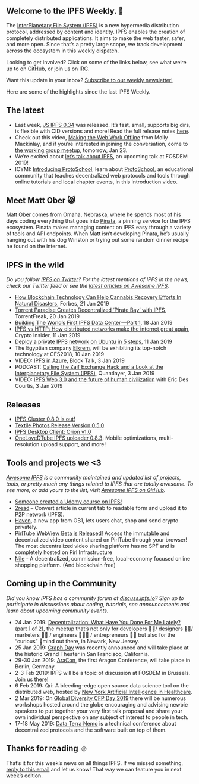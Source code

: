 ## Welcome to the IPFS Weekly. 👋

The [InterPlanetary File System (IPFS)](https://ipfs.io/) is a new hypermedia distribution protocol, addressed by content and identity. IPFS enables the creation of completely distributed applications. It aims to make the web faster, safer, and more open. Since that’s a pretty large scope, we track development across the ecosystem in this weekly dispatch.

Looking to get involved? Click on some of the links below, see what we’re up to on [GitHub](https://github.com/ipfs), or join us on [IRC](https://riot.im/app/#/room/#ipfs:matrix.org).

Want this update in your inbox? [Subscribe to our weekly newsletter!](https://tinyletter.com/ipfsnewsletter)

Here are some of the highlights since the last IPFS Weekly.

## The latest

+ Last week, [JS IPFS 0.34](https://blog.ipfs.io/64-js-ipfs-0-34/) was released. It’s fast, small, supports big dirs, is flexible with CID versions and more! Read the full release notes [here](https://github.com/ipfs/js-ipfs/issues/1721). 
+ Check out this video, [Making the Web Work Offline](https://www.youtube.com/watch?list=PLuhRWgmPaHtRdiy0HKNy4UZ4dKVUVL_KG&time_continue=7&v=VllPpxVNH5k) from Molly Mackinlay, and if you’re interested in joining the conversation, come to [the working group meetup](https://github.com/ipfs/local-offline-collab/issues/7), tomorrow, Jan 23. 
+ We’re excited about [let’s talk about IPFS](https://fosdem.org/2019/schedule/event/the_new_internet/), an upcoming talk at FOSDEM 2019!
+ ICYMI: [Introducing ProtoSchool](https://www.youtube.com/watch?v=G5aiLkHZ7CM), learn about [ProtoSchool](https://proto.school/#/), an educational community that teaches decentralized web protocols and tools through online tutorials and local chapter events, in this introduction video.


## Meet Matt Ober 😸

[Matt Ober](https://twitter.com/MattOber1) comes from Omaha, Nebraska, where he spends most of his days coding everything that goes into [Pinata](https://pinata.cloud/), a pinning service for the IPFS ecosystem. Pinata makes managing content on IPFS easy through a variety of tools and API endpoints. When Matt isn’t developing Pinata, he’s usually hanging out with his dog Winston or trying out some random dinner recipe he found on the internet.

 
## IPFS in the wild
*Do you follow [IPFS on Twitter](https://twitter.com/IPFSbot)? For the latest mentions of IPFS in the news, check our Twitter feed or see the [latest articles on Awesome IPFS](https://awesome.ipfs.io/categories/articles/).* 


+ [How Blockchain Technology Can Help Cannabis Recovery Efforts In Natural Disasters](https://www.forbes.com/sites/andrebourque/2019/01/21/how-blockchain-technology-can-help-recovery-efforts-in-natural-disasters/#74c6b2ec1b54), Forbes, 21 Jan 2019
+ [Torrent Paradise Creates Decentralized ‘Pirate Bay’ with IPFS](https://torrentfreak.com/torrent-paradise-creates-decentralized-pirate-bay-with-ipfs-190120/), TorrentFreak, 20 Jan 2019
+ [Building The World’s First IPFS Data Center — Part 1](https://medium.com/@rtradetech/building-the-worlds-first-ipfs-data-center-part-1-6da08133b77c), 18 Jan 2019
+ [IPFS vs HTTP: How distributed networks make the internet great again](https://cryptoinsider.com/distributed-networks-internet/), Crypto Insider, 11 Jan 2019
+ [Deploy a private IPFS network on Ubuntu in 5 steps](https://medium.com/@s_van_laar/deploy-a-private-ipfs-network-on-ubuntu-in-5-steps-5aad95f7261b), 11 Jan 2019
+ The Egyptian company [Elkrem](https://twitter.com/ElkremInc), will be exhibiting its top-notch technology at CES2018, 10 Jan 2019
+ VIDEO: [IPFS in Azure](https://channel9.msdn.com/Shows/Blocktalk/IPFS-in-Azure), Block Talk, 3 Jan 2019
+ PODCAST: [Calling the Zaif Exchange Hack and a Look at the Interplanetary File System (IPFS)](https://medium.com/@QuantLayer/zaif-exchange-hack-and-how-we-called-it-two-months-ago-and-the-interplanetary-file-system-ipfs-532e742c4f53), Quantlayer, 3 Jan 2019
+ VIDEO: [IPFS Web 3.0 and the future of human civilization](https://www.youtube.com/watch?v=xmAedcmhUvI&feature=youtu.be) with Eric Des Courtis, 3 Jan 2019

## Releases

+ [IPFS Cluster 0.8.0 is out!](https://cluster.ipfs.io/news/0.8.0_release/)
+ [Textile Photos Release Version 0.5.0](https://medium.com/textileio/textile-photos-release-version-0-5-0-5baed6a9d993)
+ [IPFS Desktop Client: Orion v1.0](https://blog.siderus.io/ipfs-desktop-client-orion-v1-0-b9c63411b732)
+ [OneLoveDTube IPFS uploader 0.8.3](https://steemit.com/onelovedtube/@techcoderx/onelovedtube-ipfs-uploader-0-8-3-mobile-optimizations-multi-resolution-upload-support-and-more): Mobile optimizations, multi-resolution upload support, and more!


## Tools and projects we <3
*[Awesome IPFS](https://awesome.ipfs.io/) is a community maintained and updated list of projects, tools, or pretty much any things related to IPFS that are totally awesome. To see more, or add yours to the list, visit [Awesome IPFS on GitHub](https://github.com/ipfs/awesome-ipfs).* 

+ [Someone created a Udemy course on IPFS!](https://www.udemy.com/ipfs-nextgen-web-develop-deploy-integrate/) 
+ [2read](https://addons.mozilla.org/en-US/firefox/addon/2read/) – Convert article in current tab to readable form and upload it to P2P network (IPFS).
+ [Haven](https://bitcoinmagazine.com/articles/haven-new-app-ob1-lets-users-chat-shop-and-send-crypto-privately/), a new app from OB1, lets users chat, shop and send crypto privately.
+ [PirlTube WebView Beta is Released!](https://pirltube.com/ipns/QmPq5wsJx28EJaGHHxkBzbRgufVK3scJey2oM886iUQ175/#/videos) Access the immutable and decentralized video content shared on PirlTube through your browser! The most decentralized video sharing platform has no SPF and is completely hosted on Pirl Infrastructure
+ [Nile](https://medium.com/nile-shopping/nile-954c92a56d93) - A decentralized, commission-free, local-economy focused online shopping platform. (And blockchain free)



## Coming up in the Community
*Did you know IPFS has a community forum at [discuss.ipfs.io](https://discuss.ipfs.io/)? Sign up to participate in discussions about coding, tutorials, see announcements and learn about upcoming community events.*


+ 24 Jan 2019: [Decentralization: What Have You Done For Me Lately? (part 1 of 2)](https://www.meetup.com/Blockstack-Newark-the-New-Internet-for-Decentralized-Apps/events/257129587/?_xtd=gqFyqTE4NzU3MjE5NKFwo3dlYg&from=ref), the meetup that’s not only for developers 👨‍💻/ designers 👨‍🎨/ marketers 👨‍💼 / engineers 👩🏽‍🔧 / entrepreneurs 👩‍💼 but also for the “curious” 🦄mind out there, in Newark, New Jersey.
+ 25 Jan 2019: [Graph Day](https://thegraph.com/graphday) was recently announced and will take place at the historic Grand Theater in San Francisco, California.
+ 29-30 Jan 2019: [AraCon](https://blog.aragon.org/announcing-aracon-the-aragon-conference/), the first Aragon Conference, will take place in Berlin, Germany.
+ 2-3 Feb 2019: IPFS will be a topic of discussion at FOSDEM in Brussels. [Join us there!](https://fosdem.org/2019/)
+ 6 Feb 2019: Qri: A bleeding-edge open source data science tool on the distributed web, hosted by [New York Artificial Intelligence in Healthcare](https://www.meetup.com/NYHAIS/events/257935451/).
+ 2 Mar 2019: On [Global Diversity CFP Day 2019](https://www.globaldiversitycfpday.com/) there will be numerous workshops hosted around the globe encouraging and advising newbie speakers to put together your very first talk proposal and share your own individual perspective on any subject of interest to people in tech.
+ 17-18 May 2019: [Data Terra Nemo](https://dtn.is/) is a technical conference about decentralized protocols and the software built on top of them.

## Thanks for reading ☺️

That’s it for this week’s news on all things IPFS. If we missed something, [reply to this email](mailto:newsletter@ipfs.io) and let us know! That way we can feature you in next week’s edition. 
